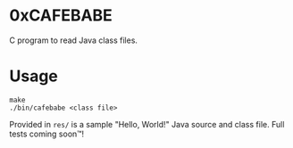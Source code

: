 # 0xCAFEBABE

C program to read Java class files.

# Usage

```
make
./bin/cafebabe <class file>
```

Provided in `res/` is a sample "Hello, World!" Java source and class file. Full
tests coming soon™!
